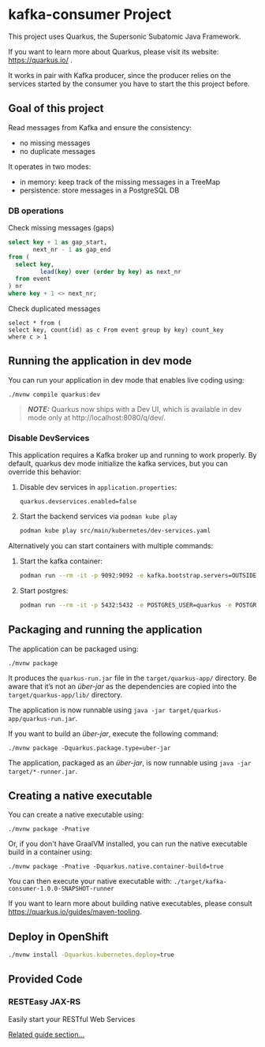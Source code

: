 # kafka-consumer Project

This project uses Quarkus, the Supersonic Subatomic Java Framework.

If you want to learn more about Quarkus, please visit its website: https://quarkus.io/ .

It works in pair with Kafka producer, since the producer relies on the services started by the consumer you have to start the this project before.

## Goal of this project

Read messages from Kafka and ensure the consistency:

- no missing messages
- no duplicate messages

It operates in two modes:

- in memory: keep track of the missing messages in a TreeMap
- persistence: store messages in a PostgreSQL DB

### DB operations

Check missing messages (gaps)

```sql
select key + 1 as gap_start, 
       next_nr - 1 as gap_end
from (
  select key, 
         lead(key) over (order by key) as next_nr
  from event
) nr
where key + 1 <> next_nr;
```

Check duplicated messages

```sqlkafka-consumer/
select * from (
select key, count(id) as c From event group by key) count_key
where c > 1
```

## Running the application in dev mode

You can run your application in dev mode that enables live coding using:
```shell script
./mvnw compile quarkus:dev
```

> **_NOTE:_**  Quarkus now ships with a Dev UI, which is available in dev mode only at http://localhost:8080/q/dev/.

### Disable DevServices

This application requires a Kafka broker up and running to work properly.
By default, quarkus dev mode initialize the kafka services, but you can override this behavior:

1. Disable dev services in `application.properties`:

   ```
   quarkus.devservices.enabled=false
   ```

2. Start the backend services via `podman kube play`

   ```sh
   podman kube play src/main/kubernetes/dev-services.yaml
   ```

Alternatively you can start containers with multiple commands:

1. Start the kafka container:

   ```sh
   podman run --rm -it -p 9092:9092 -e kafka.bootstrap.servers=OUTSIDE://localhost:9092 docker.io/vectorized/redpanda
   ```

2. Start postgres:

   ```sh
   podman run --rm -it -p 5432:5432 -e POSTGRES_USER=quarkus -e POSTGRES_PASSWORD=quarkus -e POSTGRES_DB=quarkus docker.io/library/postgres:14
   ```

## Packaging and running the application

The application can be packaged using:
```shell script
./mvnw package
```
It produces the `quarkus-run.jar` file in the `target/quarkus-app/` directory.
Be aware that it’s not an _über-jar_ as the dependencies are copied into the `target/quarkus-app/lib/` directory.

The application is now runnable using `java -jar target/quarkus-app/quarkus-run.jar`.

If you want to build an _über-jar_, execute the following command:
```shell script
./mvnw package -Dquarkus.package.type=uber-jar
```

The application, packaged as an _über-jar_, is now runnable using `java -jar target/*-runner.jar`.

## Creating a native executable

You can create a native executable using: 
```shell script
./mvnw package -Pnative
```

Or, if you don't have GraalVM installed, you can run the native executable build in a container using: 
```shell script
./mvnw package -Pnative -Dquarkus.native.container-build=true
```

You can then execute your native executable with: `./target/kafka-consumer-1.0.0-SNAPSHOT-runner`

If you want to learn more about building native executables, please consult https://quarkus.io/guides/maven-tooling.

## Deploy in OpenShift

```sh
./mvnw install -Dquarkus.kubernetes.deploy=true
```

## Provided Code

### RESTEasy JAX-RS

Easily start your RESTful Web Services

[Related guide section...](https://quarkus.io/guides/getting-started#the-jax-rs-resources)

